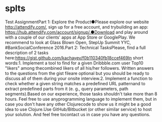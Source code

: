 # splts
Test AssignmentPart 1: Explore the Product●Please explore our website http://attendify.com/, sign up for a free account, and trybuilding an app: https://hub.attendify.com/account/signup/.●Download and play around with a couple of our clients' apps at App Store or GooglePlay. We recommend to look at Glass Blown Open, StepUp Summit YYC, #BankSocialConference 2016.Part 2: Technical TasksPlease, find a full description of 2 tasks here:https://gist.github.com/kachayev/f0b110340fb18ccef469In short words:1. Implement a tool to find for a given Dribbble.com user Top10 "likers" among thecombined likers of all his/her followers. Written answers to the questions from the gist fileare optional but you should be ready to discuss all of them during your on­site interview.2. Implement a function to check whether a given string matches a predefined URL patternand to extract predefined parts from it (e. g., query parameters, path segments).Based on our experience, those tasks shouldn't take more than 8 hours. Feel free to use anyprogramming language to implement them, but in case you don't have any other Clojurecode to show us it might be a good idea to use Clojure.Use GitHub/Bitbucket (or other similar service) to host your solution. And feel free tocontact us in case you have any questions.
